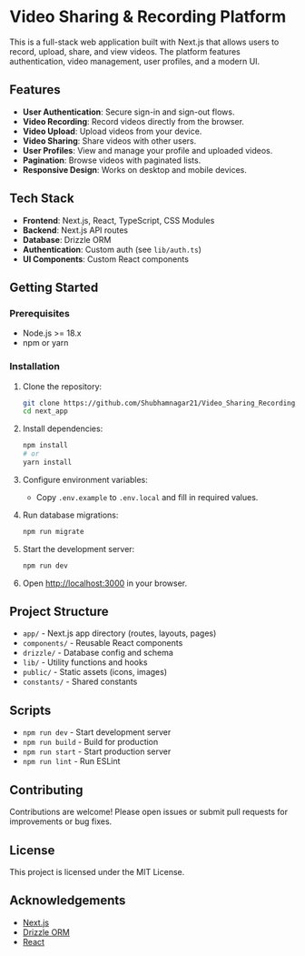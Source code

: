 # Video Sharing & Recording Platform

This is a full-stack web application built with Next.js that allows users to record, upload, share, and view videos. The platform features authentication, video management, user profiles, and a modern UI.

## Features

- **User Authentication**: Secure sign-in and sign-out flows.
- **Video Recording**: Record videos directly from the browser.
- **Video Upload**: Upload videos from your device.
- **Video Sharing**: Share videos with other users.
- **User Profiles**: View and manage your profile and uploaded videos.
- **Pagination**: Browse videos with paginated lists.
- **Responsive Design**: Works on desktop and mobile devices.

## Tech Stack

- **Frontend**: Next.js, React, TypeScript, CSS Modules
- **Backend**: Next.js API routes
- **Database**: Drizzle ORM
- **Authentication**: Custom auth (see `lib/auth.ts`)
- **UI Components**: Custom React components

## Getting Started

### Prerequisites

- Node.js >= 18.x
- npm or yarn

### Installation

1. Clone the repository:
   ```bash
   git clone https://github.com/Shubhamnagar21/Video_Sharing_Recording_Platefrom.git
   cd next_app
   ```
2. Install dependencies:
   ```bash
   npm install
   # or
   yarn install
   ```
3. Configure environment variables:
   - Copy `.env.example` to `.env.local` and fill in required values.

4. Run database migrations:
   ```bash
   npm run migrate
   ```

5. Start the development server:
   ```bash
   npm run dev
   ```

6. Open [http://localhost:3000](http://localhost:3000) in your browser.

## Project Structure

- `app/` - Next.js app directory (routes, layouts, pages)
- `components/` - Reusable React components
- `drizzle/` - Database config and schema
- `lib/` - Utility functions and hooks
- `public/` - Static assets (icons, images)
- `constants/` - Shared constants

## Scripts

- `npm run dev` - Start development server
- `npm run build` - Build for production
- `npm run start` - Start production server
- `npm run lint` - Run ESLint

## Contributing

Contributions are welcome! Please open issues or submit pull requests for improvements or bug fixes.

## License

This project is licensed under the MIT License.

## Acknowledgements

- [Next.js](https://nextjs.org/)
- [Drizzle ORM](https://orm.drizzle.team/)
- [React](https://react.dev/)
